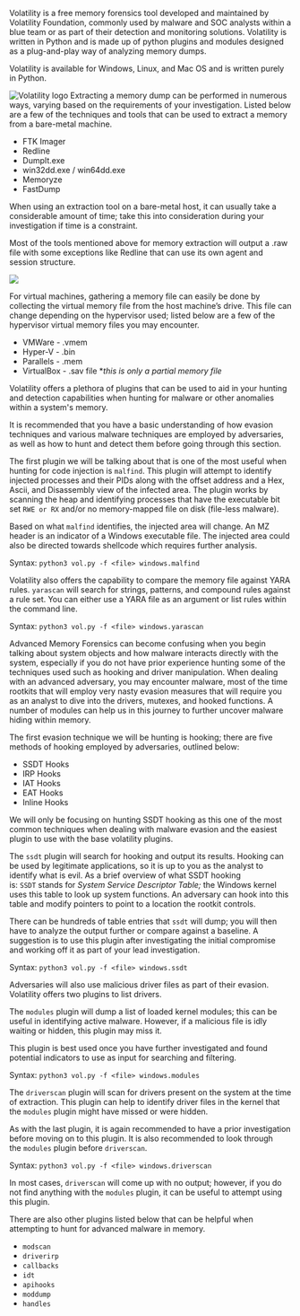 Volatility is a free memory forensics tool developed and maintained by Volatility Foundation, commonly used by malware and SOC analysts within a blue team or as part of their detection and monitoring solutions. Volatility is written in Python and is made up of python plugins and modules designed as a plug-and-play way of analyzing memory dumps.

Volatility is available for Windows, Linux, and Mac OS and is written purely in Python.

![Volatility logo](https://i.imgur.com/5uximLP.png)
Extracting a memory dump can be performed in numerous ways, varying based on the requirements of your investigation. Listed below are a few of the techniques and tools that can be used to extract a memory from a bare-metal machine.

- FTK Imager
- Redline
- DumpIt.exe
- win32dd.exe / win64dd.exe
- Memoryze
- FastDump

When using an extraction tool on a bare-metal host, it can usually take a considerable amount of time; take this into consideration during your investigation if time is a constraint.

Most of the tools mentioned above for memory extraction will output a .raw file with some exceptions like Redline that can use its own agent and session structure.

![](https://tryhackme-images.s3.amazonaws.com/user-uploads/5e73cca6ec4fcf1309f2df86/room-content/17eb1ceec9932bc5e445613ff5f5aa88.png)  

For virtual machines, gathering a memory file can easily be done by collecting the virtual memory file from the host machine’s drive. This file can change depending on the hypervisor used; listed below are a few of the hypervisor virtual memory files you may encounter.

- VMWare - .vmem
- Hyper-V - .bin
- Parallels - .mem
- VirtualBox - .sav file *_this is only a partial memory file_

Volatility offers a plethora of plugins that can be used to aid in your hunting and detection capabilities when hunting for malware or other anomalies within a system's memory.

It is recommended that you have a basic understanding of how evasion techniques and various malware techniques are employed by adversaries, as well as how to hunt and detect them before going through this section.

The first plugin we will be talking about that is one of the most useful when hunting for code injection is `malfind`. This plugin will attempt to identify injected processes and their PIDs along with the offset address and a Hex, Ascii, and Disassembly view of the infected area. The plugin works by scanning the heap and identifying processes that have the executable bit set `RWE or RX` and/or no memory-mapped file on disk (file-less malware).

Based on what `malfind` identifies, the injected area will change. An MZ header is an indicator of a Windows executable file. The injected area could also be directed towards shellcode which requires further analysis.

Syntax: `python3 vol.py -f <file> windows.malfind`

Volatility also offers the capability to compare the memory file against YARA rules. `yarascan` will search for strings, patterns, and compound rules against a rule set. You can either use a YARA file as an argument or list rules within the command line.

Syntax: `python3 vol.py -f <file> windows.yarascan`

Advanced Memory Forensics can become confusing when you begin talking about system objects and how malware interacts directly with the system, especially if you do not have prior experience hunting some of the techniques used such as hooking and driver manipulation. When dealing with an advanced adversary, you may encounter malware, most of the time rootkits that will employ very nasty evasion measures that will require you as an analyst to dive into the drivers, mutexes, and hooked functions. A number of modules can help us in this journey to further uncover malware hiding within memory.

The first evasion technique we will be hunting is hooking; there are five methods of hooking employed by adversaries, outlined below:

- SSDT Hooks
- IRP Hooks
- IAT Hooks
- EAT Hooks
- Inline Hooks

We will only be focusing on hunting SSDT hooking as this one of the most common techniques when dealing with malware evasion and the easiest plugin to use with the base volatility plugins.

The `ssdt` plugin will search for hooking and output its results. Hooking can be used by legitimate applications, so it is up to you as the analyst to identify what is evil. As a brief overview of what SSDT hooking is: `SSDT` stands for _System Service Descriptor Table;_ the Windows kernel uses this table to look up system functions. An adversary can hook into this table and modify pointers to point to a location the rootkit controls.

There can be hundreds of table entries that `ssdt` will dump; you will then have to analyze the output further or compare against a baseline. A suggestion is to use this plugin after investigating the initial compromise and working off it as part of your lead investigation.

Syntax: `python3 vol.py -f <file> windows.ssdt` 

Adversaries will also use malicious driver files as part of their evasion. Volatility offers two plugins to list drivers.

The `modules` plugin will dump a list of loaded kernel modules; this can be useful in identifying active malware. However, if a malicious file is idly waiting or hidden, this plugin may miss it.

This plugin is best used once you have further investigated and found potential indicators to use as input for searching and filtering.

Syntax: `python3 vol.py -f <file> windows.modules`

The `driverscan` plugin will scan for drivers present on the system at the time of extraction. This plugin can help to identify driver files in the kernel that the `modules` plugin might have missed or were hidden.

As with the last plugin, it is again recommended to have a prior investigation before moving on to this plugin. It is also recommended to look through the `modules` plugin before `driverscan`.

Syntax: `python3 vol.py -f <file> windows.driverscan`

In most cases, `driverscan` will come up with no output; however, if you do not find anything with the `modules` plugin, it can be useful to attempt using this plugin.

There are also other plugins listed below that can be helpful when attempting to hunt for advanced malware in memory.

- `modscan`
- `driverirp`
- `callbacks`
- `idt`
- `apihooks`
- `moddump`
- `handles`

